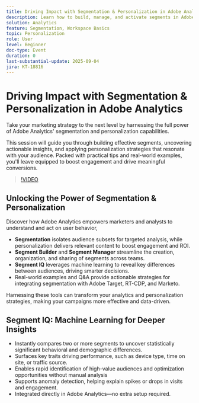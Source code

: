 ```yaml
---
title: Driving Impact with Segmentation & Personalization in Adobe Analytics
description: Learn how to build, manage, and activate segments in Adobe Analytics. Explore Segment Builder, Segment IQ, and personalization strategies that drive ROI.
solution: Analytics
feature: Segmentation, Workspace Basics
topic: Personalization
role: User
level: Beginner
doc-type: Event
duration: 0
last-substantial-update: 2025-09-04
jira: KT-18816
---
```


# Driving Impact with Segmentation & Personalization in Adobe Analytics

Take your marketing strategy to the next level by harnessing the full power of Adobe Analytics' segmentation and personalization capabilities.

This session will guide you through building effective segments, uncovering actionable insights, and applying personalization strategies that resonate with your audience. Packed with practical tips and real-world examples, you'll leave equipped to boost engagement and drive meaningful conversions.

>[!VIDEO](https://video.tv.adobe.com/v/3471113/?learn=on&enablevpops)

## Unlocking the Power of Segmentation & Personalization

Discover how Adobe Analytics empowers marketers and analysts to understand and act on user behavior,

* **Segmentation** isolates audience subsets for targeted analysis, while personalization delivers relevant content to boost engagement and ROI.
* **Segment Builder** and **Segment Manager** streamline the creation, organization, and sharing of segments across teams.
* **Segment IQ** leverages machine learning to reveal key differences between audiences, driving smarter decisions.
* Real-world examples and Q&A provide actionable strategies for integrating segmentation with Adobe Target, RT-CDP, and Marketo.

Harnessing these tools can transform your analytics and personalization strategies, making your campaigns more effective and data-driven.

## Segment IQ: Machine Learning for Deeper Insights

* Instantly compares two or more segments to uncover statistically significant behavioral and demographic differences.
* Surfaces key traits driving performance, such as device type, time on site, or traffic source.
* Enables rapid identification of high-value audiences and optimization opportunities without manual analysis
* Supports anomaly detection, helping explain spikes or drops in visits and engagement.
* Integrated directly in Adobe Analytics—no extra setup required.
